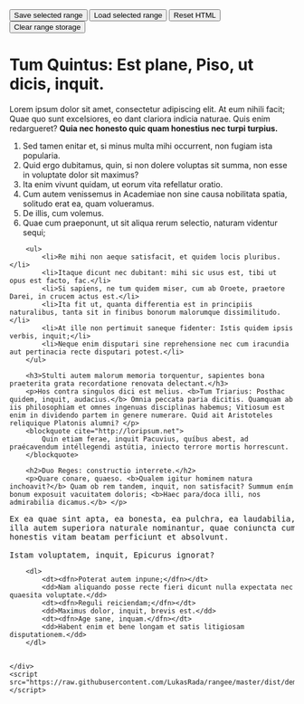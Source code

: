 <html xmlns="http://www.w3.org/1999/xhtml">
<head>
    <title></title>
</head>
<body>
    <div>
        <button id="save">Save selected range</button>
        <button id="load">Load selected range</button>
        <button id="reset">Reset HTML</button>
        <button id="clear">Clear range storage</button>
    </div>
    <div id="demo">
        <h1>Tum Quintus: Est plane, Piso, ut dicis, inquit.</h1>
        <p>Lorem ipsum dolor sit amet, consectetur adipiscing elit. At eum nihili facit; Quae quo sunt excelsiores, eo dant clariora indicia naturae. Quis enim redargueret? <b>Quia nec honesto quic quam honestius nec turpi turpius.</b> </p>
        <ol>
            <li>Sed tamen enitar et, si minus multa mihi occurrent, non fugiam ista popularia.</li>
            <li>Quid ergo dubitamus, quin, si non dolere voluptas sit summa, non esse in voluptate dolor sit maximus?</li>
            <li>Ita enim vivunt quidam, ut eorum vita refellatur oratio.</li>
            <li>Cum autem venissemus in Academiae non sine causa nobilitata spatia, solitudo erat ea, quam volueramus.</li>
            <li>De illis, cum volemus.</li>
            <li>Quae cum praeponunt, ut sit aliqua rerum selectio, naturam videntur sequi;</li>
        </ol>

        <ul>
            <li>Re mihi non aeque satisfacit, et quidem locis pluribus.</li>
            <li>Itaque dicunt nec dubitant: mihi sic usus est, tibi ut opus est facto, fac.</li>
            <li>Si sapiens, ne tum quidem miser, cum ab Oroete, praetore Darei, in crucem actus est.</li>
            <li>Ita fit ut, quanta differentia est in principiis naturalibus, tanta sit in finibus bonorum malorumque dissimilitudo.</li>
            <li>At ille non pertimuit saneque fidenter: Istis quidem ipsis verbis, inquit;</li>
            <li>Neque enim disputari sine reprehensione nec cum iracundia aut pertinacia recte disputari potest.</li>
        </ul>

        <h3>Stulti autem malorum memoria torquentur, sapientes bona praeterita grata recordatione renovata delectant.</h3>
        <p>Hos contra singulos dici est melius. <b>Tum Triarius: Posthac quidem, inquit, audacius.</b> Omnia peccata paria dicitis. Quamquam ab iis philosophiam et omnes ingenuas disciplinas habemus; Vitiosum est enim in dividendo partem in genere numerare. Quid ait Aristoteles reliquique Platonis alumni? </p>
        <blockquote cite="http://loripsum.net">
            Quin etiam ferae, inquit Pacuvius, quíbus abest, ad praécavendum intéllegendi astútia, iniecto terrore mortis horrescunt.
        </blockquote>

        <h2>Duo Reges: constructio interrete.</h2>
        <p>Quare conare, quaeso. <b>Qualem igitur hominem natura inchoavit?</b> Quam ob rem tandem, inquit, non satisfacit? Summum ením bonum exposuit vacuitatem doloris; <b>Haec para/doca illi, nos admirabilia dicamus.</b> </p>
<pre>Ex ea quae sint apta, ea bonesta, ea pulchra, ea laudabilia,
illa autem superiora naturale nominantur, quae coniuncta cum
honestis vitam beatam perficiunt et absolvunt.

Istam voluptatem, inquit, Epicurus ignorat?
</pre>

        <dl>
            <dt><dfn>Poterat autem inpune;</dfn></dt>
            <dd>Nam aliquando posse recte fieri dicunt nulla expectata nec quaesita voluptate.</dd>
            <dt><dfn>Reguli reiciendam;</dfn></dt>
            <dd>Maximus dolor, inquit, brevis est.</dd>
            <dt><dfn>Age sane, inquam.</dfn></dt>
            <dd>Habent enim et bene longam et satis litigiosam disputationem.</dd>
        </dl>


    </div>
    <script src="https://raw.githubusercontent.com/LukasRada/rangee/master/dist/demo.js"></script>
</body>
</html>
